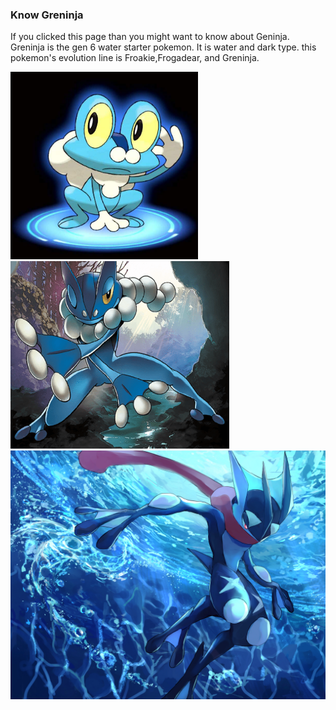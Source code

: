 ### Know Greninja 
If you clicked this page than you might want to know about Geninja. Greninja is the gen 6 water starter pokemon. It is water and dark type. this pokemon's evolution line is Froakie,Frogadear, and Greninja.

<img src="Frokie.jpg" height="300" width="300"/>
<img src="Frogadier.png" height="300" width="350"/>
<img src="Greninja_100.jpg"/>


